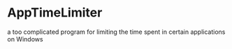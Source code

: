 # AppTimeLimiter
a too complicated program for limiting the time spent in certain applications on Windows
